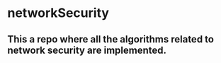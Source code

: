 # networkSecurity

## This a repo where all the algorithms related to network security are implemented. 
